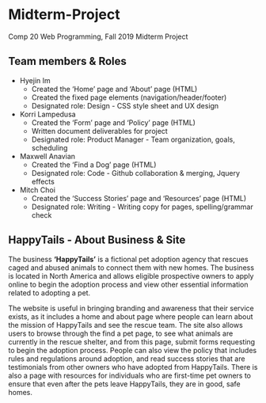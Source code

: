 # Midterm-Project
Comp 20 Web Programming, Fall 2019 Midterm Project

## Team members & Roles
* Hyejin Im
    * Created the ‘Home’ page and ‘About’ page (HTML)
    * Created the fixed page elements (navigation/header/footer)
    * Designated role: Design - CSS style sheet and UX design
* Korri Lampedusa
  * Created the ‘Form’ page and ‘Policy’ page (HTML)
  * Written document deliverables for project 
  * Designated role: Product Manager - Team organization, goals, scheduling
* Maxwell Anavian
  * Created the ‘Find a Dog’ page (HTML)
  * Designated role: Code - Github collaboration & merging, Jquery effects
* Mitch Choi
  * Created the ‘Success Stories’ page  and ‘Resources’ page (HTML)
  * Designated role: Writing - Writing copy for pages, spelling/grammar check

## HappyTails - About Business & Site
The business **‘HappyTails’** is a fictional pet adoption agency that rescues caged and abused animals to connect them with new homes.  The business is located in North America and allows eligible prospective owners to apply online to begin the adoption process and view other essential information related to adopting a pet.

The website is useful in bringing branding and awareness that their service exists, as it includes a home and about page where people can learn about the mission of HappyTails and see the rescue team. The site also allows users to browse through the find a pet page, to see what animals are currently  in the rescue shelter, and from this page, submit forms requesting to begin the adoption process. People can also view the policy that includes rules and regulations around adoption, and read success stories that are testimonials from other owners who have adopted from HappyTails. There is also a page with resources for individuals who are first-time pet owners to ensure that even after the pets leave HappyTails, they are in good, safe homes. 